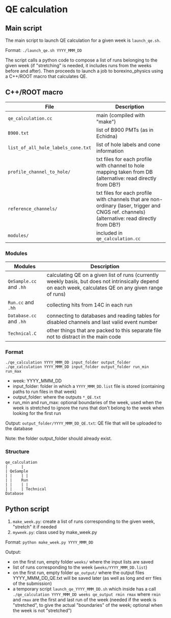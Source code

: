 # QE calculation

## Main script

The main script to launch QE calculation for a given week is ```launch_qe.sh```.

Format: ```./launch_qe.sh YYYY_MMM_DD```

The script calls a python code to compose a list of runs belonging to the given week (if "stretching" is needed, it includes runs from the weeks before and after). Then proceeds to launch a job to borexino_physics using a C++/ROOT macro that calculates QE.

## C++/ROOT macro

File  | Description
------------- | -------------
```qe_calculation.cc``` | main (compiled with "make")
```B900.txt``` | list of B900 PMTs (as in Echidna)
```list_of_all_hole_labels_cone.txt``` | list of hole labels and cone information
```profile_channel_to_hole/``` | txt files for each profile with channel to hole mapping taken from DB (alternative: read directly from DB?)
```reference_channels/``` | txt files for each profile with channels that are non-ordinary (laser, trigger and CNGS ref. channels) (alternative: read directly from DB?)
```modules/``` | included in ```qe_calculation.cc```

### Modules

Modules  | Description
----------------------- | ----------------
```QeSample.cc``` and ```.hh``` | calculating QE on a given list of runs (currently weekly basis, but does not intrinsically depend on each week, calculates QE on any given range of runs)
```Run.cc``` and ```.hh``` | collecting hits from 14C in each run
```Database.cc``` and ```.hh``` | connecting to databases and reading tables for disabled channels and last valid event number
```Technical.C``` | other things that are packed to this separate file not to distract in the main code

### Format
```
./qe_calculation YYYY_MMM_DD input_folder output_folder
./qe_calculation YYYY_MMM_DD input_folder output_folder run_min run_max
```

- week: YYYY_MMM_DD
- input_folder: folder in which a ```YYYY_MMM_DD.list``` file is stored (containing paths to run files in that week)
- output_folder: where the outputs ```*_QE.txt```
- run_min and run_max: optional boundaries of the week, used when the week is stretched to ignore the runs that don't belong to the week when looking for the first run

Output: ```output_folder/YYYY_MMM_DD_QE.txt```: QE file that will be uploaded to the database

Note: the folder output_folder should already exist.


### Structure

```
qe_calculation
|      |   
| QeSample 
| |    | | 
| |    Run 
| |    | |
| |    | Technical
Database
```

## Python script

1. ```make_week.py```: create a list of runs corresponding to the given week, "stretch" it if needed
2. ```myweek.py```: class used by make_week.py

Format:
``` python make_week.py YYYY_MMM_DD ```	

Output:
* on the first run, empty folder ```weeks/``` where the input lists are saved
* list of runs corresponding to the week (```weeks/YYYY_MMM_DD.list```)
* on the first run, empty folder ```qe_output/``` where the output files YYYY_MMM_DD_QE.txt will be saved later (as well as long and err files of the submission)
* a temporary script ```launch_qe_YYYY_MMM_DD.sh``` which inside has a call ```./qe_calculation YYYY_MMM_DD weeks qe_output rmin rmax``` where ```rmin``` and ```rmax``` are the first and last run of the week (needed if the week is "stretched", to give the actual "boundaries" of the week; optional when the week is not "stretched")
